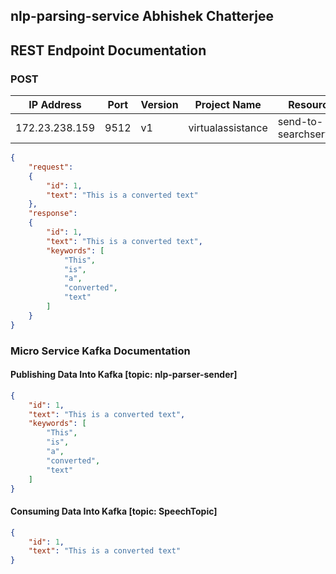 

## nlp-parsing-service Abhishek Chatterjee

## REST Endpoint Documentation

### POST

IP Address | Port | Version | Project Name | Resource
--- | --- | --- | --- | ---
172.23.238.159 | 9512 |v1 | virtualassistance | send-to-searchservice 

```json
{
    "request": 
    {
        "id": 1,
        "text": "This is a converted text"
    },
    "response": 
    {
        "id": 1,
        "text": "This is a converted text",
        "keywords": [
            "This",
            "is",
            "a",
            "converted",
            "text"
        ]
    }
}
```

### Micro Service Kafka Documentation

#### Publishing Data Into Kafka [topic: nlp-parser-sender]
```json
{
    "id": 1,
    "text": "This is a converted text",
    "keywords": [
        "This",
        "is",
        "a",
        "converted",
        "text"
    ]
}
```

#### Consuming Data Into Kafka [topic: SpeechTopic]

```json
{
    "id": 1,
    "text": "This is a converted text"
}
```

